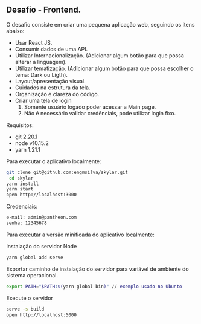## Desafio - Frontend.

O desafio consiste em criar uma pequena aplicação web, seguindo os itens abaixo:

* Usar React JS.
* Consumir dados de uma API.
* Utilizar Internacionalização. (Adicionar algum botão para que possa alterar a linguagem).
* Utilizar tematização. (Adicionar algum botão para que possa escolher o tema: 
Dark ou Ligth).
* Layout/apresentação visual.
* Cuidados na estrutura da tela.
* Organização e clareza do código.
* Criar uma tela de login
   1. Somente usuário logado poder acessar a Main page.
   2. Não é necessário validar credênciais, pode utilizar login fixo.


Requisitos:
- git 2.20.1
- node v10.15.2
- yarn 1.21.1

Para executar o aplicativo localmente:

```bash
git clone git@github.com:engmsilva/skylar.git
 cd skylar
yarn install
yarn start
open http://localhost:3000
```
Credenciais:

```bash
e-mail: admin@pantheon.com
senha: 12345678
```

Para executar a versão minificada do aplicativo localmente:

Instalação do servidor Node

```bash
yarn global add serve
```
Exportar caminho de instalação do servidor para variável de ambiente do sistema operacional.

```bash
export PATH="$PATH:$(yarn global bin)" // exemplo usado no Ubunto
```
Execute o servidor

```bash
serve -s build
open http://localhost:5000
```